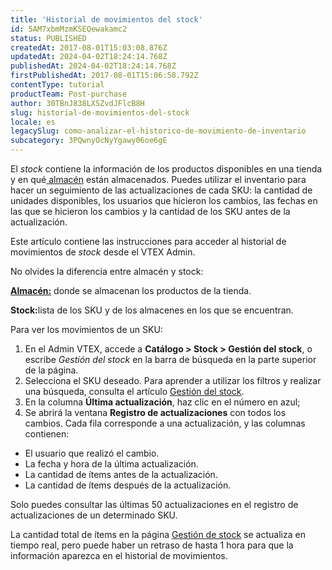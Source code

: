 ```yaml
---
title: '​​Historial de movimientos del stock'
id: 5AM7xbmMzmKSEQewakamc2
status: PUBLISHED
createdAt: 2017-08-01T15:03:08.876Z
updatedAt: 2024-04-02T18:24:14.768Z
publishedAt: 2024-04-02T18:24:14.768Z
firstPublishedAt: 2017-08-01T15:06:58.792Z
contentType: tutorial
productTeam: Post-purchase
author: 30TBnJ838LXSZvdJFlcB8H
slug: historial-de-movimientos-del-stock
locale: es
legacySlug: como-analizar-el-historico-de-movimiento-de-inventario
subcategory: 3PQwnyOcNyYgawy06oe6gE
---
```


El _stock_ contiene la información de los productos disponibles en una tienda y en qué[ almacén](https://help.vtex.com/es/tutorial/almacen--6oIxvsVDTtGpO7y6zwhGpb) están almacenados. Puedes utilizar el inventario para hacer un seguimiento de las actualizaciones de cada SKU: la cantidad de unidades disponibles, los usuarios que hicieron los cambios, las fechas en las que se hicieron los cambios y la cantidad de los SKU antes de la actualización.

Este artículo contiene las instrucciones para acceder al historial de movimientos de _stock_ desde el VTEX Admin.

<div class = "alert alert-info">
No olvides la diferencia entre almacén y stock:
<p><b><a href="https://help.vtex.com/es/tutorial/almacen--6oIxvsVDTtGpO7y6zwhGpb">Almacén:</a></b> donde se almacenan los productos de la tienda.
<p><b>Stock:</b>lista de los SKU y de los almacenes en los que se encuentran.
</div>

Para ver los movimientos de un SKU:

1. En el Admin VTEX, accede a **Catálogo > Stock > Gestión del stock**, o escribe *Gestión del stock* en la barra de búsqueda en la parte superior de la página.  
2. Selecciona el SKU deseado. Para aprender a utilizar los filtros y realizar una búsqueda, consulta el artículo [Gestión del stock](https://help.vtex.com/es/tutorial/gestionar-items-en-inventario--tutorials_139).
3. En la columna **Última actualización**, haz clic en el número en azul;
4. Se abrirá la ventana **Registro de actualizaciones** con todos los cambios. Cada fila corresponde a una actualización, y las columnas contienen:
  * El usuario que realizó el cambio.      
  * La fecha y hora de la última actualización.
  * La cantidad de ítems antes de la actualización.
  * La cantidad de ítems después de la actualización.

<div class="alert alert-warning">
Solo puedes consultar las últimas 50 actualizaciones en el registro de actualizaciones de un determinado SKU.
</div>

La cantidad total de ítems en la página [Gestión de stock](https://help.vtex.com/es/tutorial/gerenciar-itens-em-estoque--tutorials_139) se actualiza en tiempo real, pero puede haber un retraso de hasta 1 hora para que la información aparezca en el historial de movimientos.
